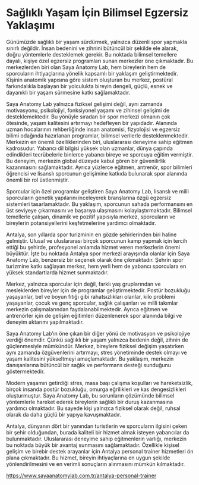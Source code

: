 # Sağlıklı Yaşam İçin Bilimsel Egzersiz Yaklaşımı
Günümüzde sağlıklı bir yaşam sürdürmek, yalnızca düzenli spor yapmakla sınırlı değildir. İnsan bedenini ve zihnini bütüncül bir şekilde ele alarak, doğru yöntemlerle desteklemek gerekir. Bu noktada bilimsel temellere dayalı, kişiye özel egzersiz programları sunan merkezler öne çıkmaktadır. Bu merkezlerden biri olan Saya Anatomy Lab, hem bireylerin hem de sporcuların ihtiyaçlarına yönelik kapsamlı bir yaklaşım geliştirmektedir. Kişinin anatomik yapısına göre sistem oluşturan bu merkez, postüral farkındalıkla başlayan bir yolculukta bireyin dengeli, güçlü, esnek ve dayanıklı bir yaşam sürmesine katkı sağlamaktadır.

Saya Anatomy Lab yalnızca fiziksel gelişimi değil, aynı zamanda motivasyonu, psikolojiyi, fonksiyonel yaşamı ve zihinsel gelişimi de desteklemektedir. Bu yönüyle sıradan bir spor merkezi olmanın çok ötesinde, yaşam kalitesini artırmayı hedefleyen bir yapıdadır. Alanında uzman hocalarının rehberliğinde insan anatomisi, fizyolojisi ve egzersiz bilimi odağında hazırlanan programlar, bilimsel verilerle desteklenmektedir.
Merkezin en önemli özelliklerinden biri, uluslararası deneyime sahip eğitmen kadrosudur. Yabancı dil bilgisi yüksek olan uzmanlar, dünya çapında edindikleri tecrübelerle binlerce yabancı bireye ve sporcuya eğitim vermiştir. Bu deneyim, merkezin global düzeyde kabul gören bir güvenilirlik kazanmasını sağlamaktadır. Ayrıca yüzlerce eğitmen, antrenör, spor bilimleri öğrencisi ve lisanslı sporcunun gelişimine katkıda bulunarak spor alanında önemli bir rol üstlenmiştir.

Sporcular için özel programlar geliştiren Saya Anatomy Lab, lisanslı ve milli sporcuların genetik yapılarını inceleyerek branşlarına özgü egzersiz sistemleri tasarlamaktadır. Bu yaklaşım, sporcunun sahada performansını en üst seviyeye çıkarmasını ve başarıya ulaşmasını kolaylaştırmaktadır. Bilimsel temellerle çalışan, dinamik ve pozitif yapısıyla merkez, sporcuların ve bireylerin potansiyellerini keşfetmelerine yardımcı olmaktadır.

Antalya, son yıllarda spor turizminin en gözde şehirlerinden biri haline gelmiştir. Ulusal ve uluslararası birçok sporcunun kamp yapmak için tercih ettiği bu şehirde, profesyonel anlamda hizmet veren merkezlerin önemi büyüktür. İşte bu noktada Antalya spor merkezi arayışında olanlar için Saya Anatomy Lab, benzersiz bir seçenek olarak öne çıkmaktadır. Şehrin spor turizmine katkı sağlayan merkez, hem yerli hem de yabancı sporculara en yüksek standartlarda hizmet sunmaktadır.

Merkez, yalnızca sporcular için değil, farklı yaş gruplarından ve mesleklerden bireyler için de programlar geliştirmektedir. Postür bozukluğu yaşayanlar, bel ve boyun fıtığı gibi rahatsızlıkları olanlar, kilo problemi yaşayanlar, çocuk ve genç sporcular, sağlık çalışanları ve milli takımlar merkezin çalışmalarından faydalanabilmektedir. Ayrıca eğitmen ve antrenörler için de gelişim eğitimleri düzenlenerek spor alanında bilgi ve deneyim aktarımı yapılmaktadır.

Saya Anatomy Lab’ın öne çıkan bir diğer yönü de motivasyon ve psikolojiye verdiği önemdir. Çünkü sağlıklı bir yaşam yalnızca bedenin değil, zihnin de güçlenmesiyle mümkündür. Merkez, bireylere fiziksel değişim yaşatırken aynı zamanda özgüvenlerini artırmayı, stres yönetiminde destek olmayı ve yaşam kalitesini yükseltmeyi amaçlamaktadır. Bu yaklaşım, merkezin danışanlarına bütüncül bir sağlık ve performans desteği sunduğunu göstermektedir.

Modern yaşamın getirdiği stres, masa başı çalışma koşulları ve hareketsizlik, birçok insanda postür bozukluğu, omurga eğrilikleri ve kas dengesizlikleri oluşturmuştur. Saya Anatomy Lab, bu sorunların çözümünde bilimsel yöntemlerle hareket ederek bireylerin sağlıklı bir duruş kazanmasına yardımcı olmaktadır. Bu sayede kişi yalnızca fiziksel olarak değil, ruhsal olarak da daha güçlü bir yapıya kavuşmaktadır.

Antalya, dünyanın dört bir yanından turistlerin ve sporcuların ilgisini çeken bir şehir olduğundan, burada kaliteli bir hizmet almak isteyen yabancılar da bulunmaktadır. Uluslararası deneyime sahip eğitmenlerin varlığı, merkezin bu noktada büyük bir avantaj sunmasını sağlamaktadır. Özellikle kişisel gelişim ve birebir destek arayanlar için Antalya personal trainer hizmetleri ön plana çıkmaktadır. Bu hizmet, bireyin ihtiyaçlarına en uygun şekilde yönlendirilmesini ve en verimli sonuçların alınmasını mümkün kılmaktadır.

https://www.sayaanatomylab.com.tr/antalya-personal-trainer
